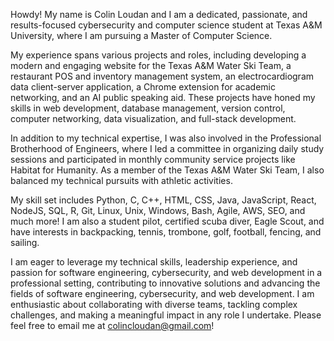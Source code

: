 Howdy! My name is Colin Loudan and I am a dedicated, passionate, and results-focused cybersecurity and computer science student at Texas A&M University, where I am pursuing a Master of Computer Science.

My experience spans various projects and roles, including developing a modern and engaging website for the Texas A&M Water Ski Team, a restaurant POS and inventory management system, an electrocardiogram data client-server application, a Chrome extension for academic networking, and an AI public speaking aid. These projects have honed my skills in web development, database management, version control, computer networking, data visualization, and full-stack development.

In addition to my technical expertise, I was also involved in the Professional Brotherhood of Engineers, where I led a committee in organizing daily study sessions and participated in monthly community service projects like Habitat for Humanity. As a member of the Texas A&M Water Ski Team, I also balanced my technical pursuits with athletic activities.

My skill set includes Python, C, C++, HTML, CSS, Java, JavaScript, React, NodeJS, SQL, R, Git, Linux, Unix, Windows, Bash, Agile, AWS, SEO, and much more! I am also a student pilot, certified scuba diver, Eagle Scout, and have interests in backpacking, tennis, trombone, golf, football, fencing, and sailing.

I am eager to leverage my technical skills, leadership experience, and passion for software engineering, cybersecurity, and web development in a professional setting, contributing to innovative solutions and advancing the fields of software engineering, cybersecurity, and web development. I am enthusiastic about collaborating with diverse teams, tackling complex challenges, and making a meaningful impact in any role I undertake. Please feel free to email me at colincloudan@gmail.com!
